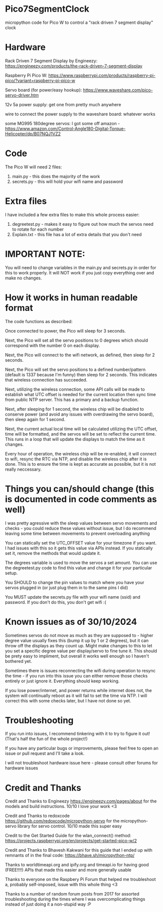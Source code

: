 # Pico7SegmentClock
micropython code for Pico W to control a "rack driven 7 segment display" clock

# Hardware
Rack Driven 7 Segment Display by Engineezy: https://engineezy.com/products/the-rack-driven-7-segment-display

Raspberry Pi Pico W: https://www.raspberrypi.com/products/raspberry-pi-pico/?variant=raspberry-pi-pico-w

Servo board (for power/easy hookup): https://www.waveshare.com/pico-servo-driver.htm

12v 5a power supply: get one from pretty much anywhere

wire to connect the power supply to the waveshare board: whatever works

some MG995 180degree servos: I got some off amazon - https://www.amazon.com/Control-Angle180-Digital-Torque-Helicopter/dp/B07NQJ1VZ2

# Code
The Pico W will need 2 files:
1) main.py - this does the majority of the work
2) secrets.py - this will hold your wifi name and password

# Extra files
I have included a few extra files to make this whole process easier:
1) degreetest.py - makes it easy to figure out how much the servos need to rotate for each number
2) Explain.txt - this file has a lot of extra details that you don't need

# IMPORTANT NOTE:
You will need to change variables in the main.py and secrets.py in order for this to work properly. It will NOT work if you just copy everything over and make no changes.

# How it works in human readable format
The code functions as described:

Once connected to power, the Pico will sleep for 3 seconds.

Next, the Pico will set all the servo positions to 0 degrees which should correspond with the number 0 on each display. 

Next, the Pico will connect to the wifi network, as defined, then sleep for 2 seconds.

Next, the Pico will set the servo positions to a defined number/pattern (default is 1337 because I'm funny) then sleep for 2 seconds. This indicates that wireless connection has succeeded.

Next, utilizing the wireless connection, some API calls will be made to establish what UTC offset is needed for the current location then sync time from public NTP server. This has a primary and a backup function.

Next, after sleeping for 1 second, the wireless chip will be disabled to conserve power (and avoid any issues with overdrawing the servo board), then sleep again for 1 second.

Next, the current actual local time will be calculated utilizing the UTC offset, time will be formatted, and the servos will be set to reflect the current time. This runs in a loop that will update the displays to match the time as it changes.

Every hour of operation, the wireless chip will be re-enabled, it will connect to wifi, resync the RTC via NTP, and disable the wireless chip after it is done. This is to ensure the time is kept as accurate as possible, but it is not really neccessary.

# Things you can/should change (this is documented in code comments as well)
I was pretty agressive with the sleep values between servo movements and checks - you could reduce these values without issue, but I do recommend leaving some time between movements to prevent overloading anything

You can statically set the UTC_OFFSET value for your timezone if you want. I had issues with this so it gets this value via APIs instead. If you statically set it, remove the methods that would update it.

The degrees variable is used to move the servos a set amount. You can use the degreetest.py code to find this value and change it for your particular setup.

You SHOULD to change the pin values to match where you have your servos plugged in (or just plug them in to the same pins I did)

You MUST update the secrets.py file with your wifi name (ssid) and password. If you don't do this, you don't get wifi :( 

# Known issues as of 30/10/2024
Sometimes servos do not move as much as they are supposed to - higher degree value usually fixes this (bump it up by 1 or 2 degrees), but it can throw off the displays as they count up. Might make changes to this to let you set a specific degree value per display/servo to fine tune it. This should be prety easy to impliment, but overall it works well enough so I haven't bothered yet.

Sometimes there is issues reconnecting the wifi during operation to resync the time - if you run into this issue you can either remove those checks entirely or just ignore it. Everything should keep working. 

If you lose power/internet, and power returns while internet does not, the system will continually reboot as it will fail to set the time via NTP. I will correct this with some checks later, but I have not done so yet.

# Troubleshooting
If you run into issues, I recommend tinkering with it to try to figure it out! (That's half the fun of the whole project!)

If you have any particular bugs or improvements, please feel free to open an issue or pull request and I'll take a look.

I will not troubleshoot hardware issue here - please consult other forums for hardware issues


# Credit and Thanks
Credit and Thanks to Engineezy https://engineezy.com/pages/about for the models and build instructions. 10/10 I love your work <3

Credit and Thanks to redoxcode https://github.com/redoxcode/micropython-servo for the micropython-servo library for servo control. 10/10 made this super easy

Credit to the Get Started Guide for the wlan_connect() method: https://projects.raspberrypi.org/en/projects/get-started-pico-w/2

Credit and Thanks to Bhavesh Kakwani for this guide that I ended up with remnants of in the final code: https://bhave.sh/micropython-ntp/

Thanks to worldtimeapi.org and ipify.org and timeapi.io for having good (FREE!!!!) APIs that made this easier and more generally usable

Thanks to everyone on the Raspbery Pi Forum that helped me troubleshoot a, probably self-imposed, issue with this whole thing <3

Thanks to a number of random forum posts from 2017 for assorted troubleshooting during the times where I was overcomplicating things instead of just doing it a non-stupid way :P 
